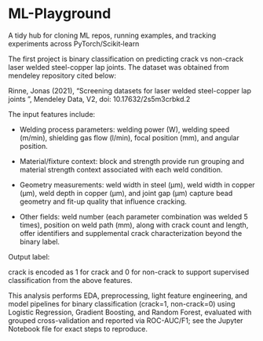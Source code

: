 # ML-Playground
A tidy hub for cloning ML repos, running examples, and tracking experiments across PyTorch/Scikit‑learn

The first project is binary classification on predicting crack vs non-crack laser welded steel-copper lap joints. The dataset was obtained from mendeley repository cited below:

Rinne, Jonas (2021), “Screening datasets for laser welded steel-copper lap joints ”, Mendeley Data, V2, doi: 10.17632/2s5m3crbkd.2

The input features include:

- Welding process parameters: welding power (W), welding speed (m/min), shielding gas flow (l/min), focal position (mm), and angular position.

- Material/fixture context: block and strength provide run grouping and material strength context associated with each weld condition.

- Geometry measurements: weld width in steel (µm), weld width in copper (µm), weld depth in copper (µm), and joint gap (µm) capture bead geometry and fit-up quality that influence cracking.

- Other fields: weld number (each parameter combination was welded 5 times), position on weld path (mm), along with crack count and length, offer identifiers and supplemental crack characterization beyond the binary label.
  

Output label: 

crack is encoded as 1 for crack and 0 for non-crack to support supervised classification from the above features.

This analysis performs EDA, preprocessing, light feature engineering, and model pipelines for binary classification (crack=1, non-crack=0) using Logistic Regression, Gradient Boosting, and Random Forest, evaluated with grouped cross-validation and reported via ROC-AUC/F1; see the Jupyter Notebook file for exact steps to reproduce.
